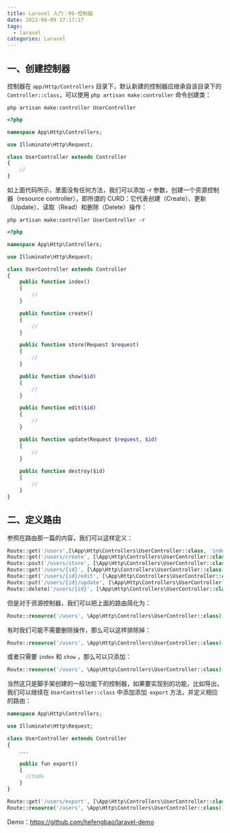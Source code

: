 ```yaml
---
title: Laravel 入门：06-控制器
date: 2022-06-09 17:17:17
tags:
  - laravel
categories: Laravel
---
```

## 一、创建控制器

控制器在 `app/Http/Controllers` 目录下，默认新建的控制器应继承自该目录下的 `Controller::class`，可以使用 `php artisan make:controller` 命令创建类：

```shell
php artisan make:controller UserController
```

```php
<?php

namespace App\Http\Controllers;

use Illuminate\Http\Request;

class UserController extends Controller
{
    //
}
```

如上面代码所示，里面没有任何方法，我们可以添加 -r 参数，创建一个资源控制器（resource controller），即所谓的 CURD：它代表创建（Create）、更新（Update）、读取（Read）和删除（Delete）操作：

```shell
php artisan make:controller UserController -r
```

```php
<?php

namespace App\Http\Controllers;

use Illuminate\Http\Request;

class UserController extends Controller
{
    public function index()
    {
        //
    }

    public function create()
    {
        //
    }

    public function store(Request $request)
    {
        //
    }

    public function show($id)
    {
        //
    }

    public function edit($id)
    {
        //
    }

    public function update(Request $request, $id)
    {
        //
    }
    
    public function destroy($id)
    {
        //
    }
}
```

## 二、定义路由

参照在路由那一篇的内容，我们可以这样定义：

```php
Route::get('/users',[\App\Http\Controllers\UserController::class, 'index'])->name('users.index');
Route::get('/users/create', [\App\Http\Controllers\UserController::class, 'create'])->name('users.create');
Route::post('/users/store', [\App\Http\Controllers\UserController::class, 'store'])->name('users.store');
Route::get('/users/{id}', [\App\Http\Controllers\UserController::class, 'show'])->name('users.show');
Route::get('/users/{id}/edit', [\App\Http\Controllers\UserController::class, 'edit'])->name('users.edit');
Route::put('/users/{id}/update', [\App\Http\Controllers\UserController::class, 'update'])->name('users.update');
Route::delete('/users/{id}', [\App\Http\Controllers\UserController::class, 'destroy'])->name('user.destroy');
```

但是对于资源控制器，我们可以把上面的路由简化为：

```php
Route::resource('/users', \App\Http\Controllers\UserController::class);
```

有时我们可能不需要删除操作，那么可以这样排除掉：

```php
Route::resource('/users', \App\Http\Controllers\UserController::class)->except(['destroy']);
```

或者只需要 `index` 和 `show` ，那么可以只添加：

```php
Route::resource('/users', \App\Http\Controllers\UserController::class)->only(['index','show']);
```

当然这只是脚手架创建的一般功能下的控制器，如果要实现别的功能，比如导出，我们可以继续在 `UserController::class` 中添加添加` export` 方法，并定义相应的路由：

```php
namespace App\Http\Controllers;

use Illuminate\Http\Request;

class UserController extends Controller
{
    ...

    public fun export()
    {
      //todo
    }
}
```

```php
Route::get('/users/export', [\App\Http\Controllers\UserController::class, 'export'])->name('users.export');
Route::resource('/users', \App\Http\Controllers\UserController::class);
```

Demo：https://github.com/hefengbao/laravel-demo